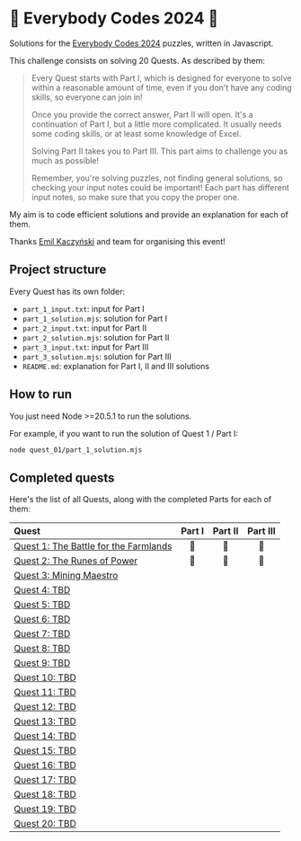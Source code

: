# 🦆 Everybody Codes 2024 🦆

Solutions for the [Everybody Codes 2024](https://everybody.codes/event/2024/quests) puzzles, written in Javascript.

This challenge consists on solving 20 Quests. As described by them:

> Every Quest starts with Part I, which is designed for everyone to solve within a reasonable amount of time, even if you don't have any coding skills, so everyone can join in!
>
> Once you provide the correct answer, Part II will open. It's a continuation of Part I, but a little more complicated. It usually needs some coding skills, or at least some knowledge of Excel.
>
> Solving Part II takes you to Part III. This part aims to challenge you as much as possible!
>
> Remember, you're solving puzzles, not finding general solutions, so checking your input notes could be important! Each part has different input notes, so make sure that you copy the proper one.

My aim is to code efficient solutions and provide an explanation for each of them.

Thanks [Emil Kaczyński](https://www.linkedin.com/in/emil-kaczy%C5%84ski-a5a05872/) and team for organising this event!

## Project structure

Every Quest has its own folder:

-   `part_1_input.txt`: input for Part I
-   `part_1_solution.mjs`: solution for Part I
-   `part_2_input.txt`: input for Part II
-   `part_2_solution.mjs`: solution for Part II
-   `part_3_input.txt`: input for Part III
-   `part_3_solution.mjs`: solution for Part III
-   `README.md`: explanation for Part I, II and III solutions

## How to run

You just need Node >=20.5.1 to run the solutions.

For example, if you want to run the solution of Quest 1 / Part I:

```bash
node quest_01/part_1_solution.mjs
```

## Completed quests

Here's the list of all Quests, along with the completed Parts for each of them:

| Quest                                               | Part I | Part II | Part III |
| :-------------------------------------------------- | :----: | :-----: | :------: |
| [Quest 1: The Battle for the Farmlands](./quest_01) |   🦆   |   🦆    |    🦆    |
| [Quest 2: The Runes of Power](./quest_02)           |   🦆   |   🦆    |    🦆    |
| [Quest 3: Mining Maestro](./quest_03)               |        |         |          |
| [Quest 4: TBD](./quest_04)                          |        |         |          |
| [Quest 5: TBD](./quest_05)                          |        |         |          |
| [Quest 6: TBD](./quest_06)                          |        |         |          |
| [Quest 7: TBD](./quest_07)                          |        |         |          |
| [Quest 8: TBD](./quest_08)                          |        |         |          |
| [Quest 9: TBD](./quest_09)                          |        |         |          |
| [Quest 10: TBD](./quest_10)                         |        |         |          |
| [Quest 11: TBD](./quest_11)                         |        |         |          |
| [Quest 12: TBD](./quest_12)                         |        |         |          |
| [Quest 13: TBD](./quest_13)                         |        |         |          |
| [Quest 14: TBD](./quest_14)                         |        |         |          |
| [Quest 15: TBD](./quest_15)                         |        |         |          |
| [Quest 16: TBD](./quest_16)                         |        |         |          |
| [Quest 17: TBD](./quest_17)                         |        |         |          |
| [Quest 18: TBD](./quest_18)                         |        |         |          |
| [Quest 19: TBD](./quest_19)                         |        |         |          |
| [Quest 20: TBD](./quest_20)                         |        |         |          |

